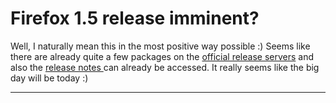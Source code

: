 # Firefox 1.5 release imminent?

Well, I naturally mean this in the most positive way possible :) Seems like there are already quite a few packages on the <a href="ftp://ftp.mozilla.org/pub/mozilla.org/firefox/releases/1.5/">official release servers</a> and also the <a href="http://www.mozilla.org/products/firefox/releases/1.5.html">release notes </a> can already be accessed. It really seems like the big day will be today :) 

-------------------------------

